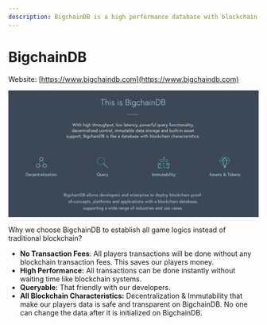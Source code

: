 ```yaml
---
description: BigchainDB is a high performance database with blockchain characteristics.
---
```


# BigchainDB

Website: [https://www.bigchaindb.com](https://www.bigchaindb.com)

![](<.gitbook/assets/image (5).png>)

Why we choose BigchainDB to establish all game logics instead of traditional blockchain?

* **No Transaction Fees**: All players transactions will be done without any blockchain transaction fees. This saves our players money.&#x20;
* **High Performance:** All transactions can be done instantly without waiting time like blockchain systems.
* **Queryable:** That friendly with our developers.
* **All Blockchain Characteristics:** Decentralization & Immutability that make our players data is safe and transparent on BigchainDB. No one can change the data after it is initialized on BigchainDB.
